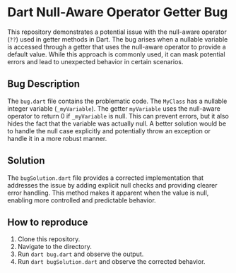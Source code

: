 # Dart Null-Aware Operator Getter Bug

This repository demonstrates a potential issue with the null-aware operator (`??`) used in getter methods in Dart.  The bug arises when a nullable variable is accessed through a getter that uses the null-aware operator to provide a default value.  While this approach is commonly used, it can mask potential errors and lead to unexpected behavior in certain scenarios.

## Bug Description

The `bug.dart` file contains the problematic code. The `MyClass` has a nullable integer variable (`_myVariable`). The getter `myVariable` uses the null-aware operator to return 0 if `_myVariable` is null.  This can prevent errors, but it also hides the fact that the variable was actually null.  A better solution would be to handle the null case explicitly and potentially throw an exception or handle it in a more robust manner.

## Solution

The `bugSolution.dart` file provides a corrected implementation that addresses the issue by adding explicit null checks and providing clearer error handling. This method makes it apparent when the value is null, enabling more controlled and predictable behavior.

## How to reproduce

1. Clone this repository.
2. Navigate to the directory.
3. Run `dart bug.dart` and observe the output.
4. Run `dart bugSolution.dart` and observe the corrected behavior.